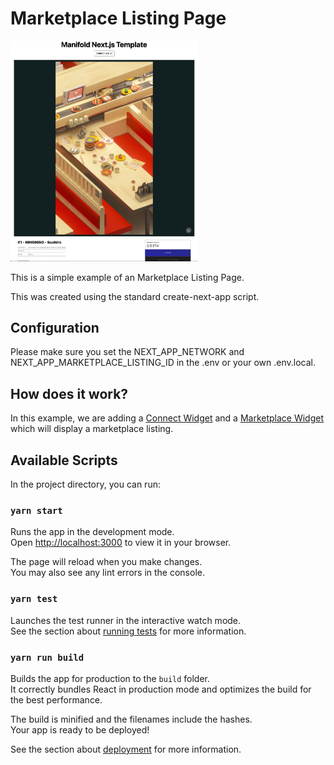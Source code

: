# Marketplace Listing Page

<img src="screenshot.png" width="300" />

This is a simple example of an Marketplace Listing Page.

This was created using the standard create-next-app script.

## Configuration
Please make sure you set the NEXT_APP_NETWORK and NEXT_APP_MARKETPLACE_LISTING_ID in the .env or your own .env.local.

## How does it work?
In this example, we are adding a [Connect Widget](https://docs.manifold.xyz/v/manifold-for-developers/resources/widgets/connect-widget) and a [Marketplace Widget](https://docs.manifold.xyz/v/manifold-for-developers/resources/widgets/marketplace-widgets) which will display a marketplace listing.

## Available Scripts

In the project directory, you can run:

### `yarn start`

Runs the app in the development mode.\
Open [http://localhost:3000](http://localhost:3000) to view it in your browser.

The page will reload when you make changes.\
You may also see any lint errors in the console.

### `yarn test`

Launches the test runner in the interactive watch mode.\
See the section about [running tests](https://facebook.github.io/create-react-app/docs/running-tests) for more information.

### `yarn run build`

Builds the app for production to the `build` folder.\
It correctly bundles React in production mode and optimizes the build for the best performance.

The build is minified and the filenames include the hashes.\
Your app is ready to be deployed!

See the section about [deployment](https://facebook.github.io/create-react-app/docs/deployment) for more information.
